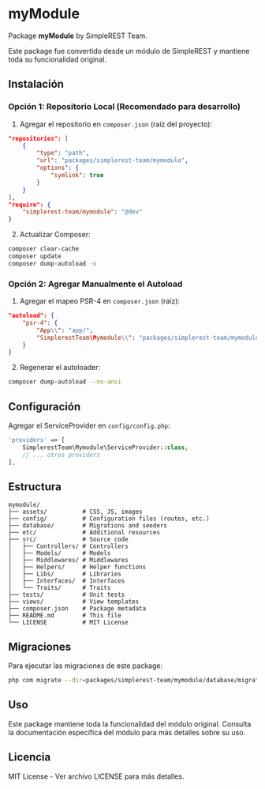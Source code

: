 # myModule

Package **myModule** by SimpleREST Team.

Este package fue convertido desde un módulo de SimpleREST y mantiene toda su funcionalidad original.

## Instalación

### Opción 1: Repositorio Local (Recomendado para desarrollo)

1. Agregar el repositorio en `composer.json` (raíz del proyecto):

```json
"repositories": [
    {
        "type": "path",
        "url": "packages/simplerest-team/mymodule",
        "options": {
            "symlink": true
        }
    }
],
"require": {
    "simplerest-team/mymodule": "@dev"
}
```

2. Actualizar Composer:

```bash
composer clear-cache
composer update
composer dump-autoload -o
```

### Opción 2: Agregar Manualmente el Autoload

1. Agregar el mapeo PSR-4 en `composer.json` (raíz):

```json
"autoload": {
    "psr-4": {
        "App\\": "app/",
        "SimplerestTeam\Mymodule\\": "packages/simplerest-team/mymodule/src/"
    }
}
```

2. Regenerar el autoloader:

```bash
composer dump-autoload --no-ansi
```

## Configuración

Agregar el ServiceProvider en `config/config.php`:

```php
'providers' => [
    SimplerestTeam\Mymodule\ServiceProvider::class,
    // ... otros providers
],
```

## Estructura

```
mymodule/
├── assets/          # CSS, JS, images
├── config/          # Configuration files (routes, etc.)
├── database/        # Migrations and seeders
├── etc/             # Additional resources
├── src/             # Source code
│   ├── Controllers/ # Controllers
│   ├── Models/      # Models
│   ├── Middlewares/ # Middlewares
│   ├── Helpers/     # Helper functions
│   ├── Libs/        # Libraries
│   ├── Interfaces/  # Interfaces
│   └── Traits/      # Traits
├── tests/           # Unit tests
├── views/           # View templates
├── composer.json    # Package metadata
├── README.md        # This file
└── LICENSE          # MIT License
```

## Migraciones

Para ejecutar las migraciones de este package:

```bash
php com migrate --dir=packages/simplerest-team/mymodule/database/migrations
```

## Uso

Este package mantiene toda la funcionalidad del módulo original. Consulta la documentación específica del módulo para más detalles sobre su uso.

## Licencia

MIT License - Ver archivo LICENSE para más detalles.
